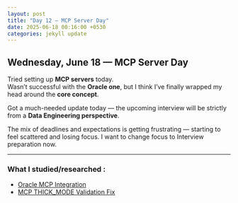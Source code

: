 ```yaml
---
layout: post
title: "Day 12 – MCP Server Day"
date: 2025-06-18 00:16:00 +0530
categories: jekyll update
---
```

## Wednesday, June 18 — MCP Server Day


Tried setting up **MCP servers** today.  
Wasn’t successful with the **Oracle one**, but I think I’ve finally wrapped my head around the **core concept**.

Got a much-needed update today — the upcoming interview will be strictly from a **Data Engineering perspective**.  


The mix of deadlines and expectations is getting frustrating — starting to feel scattered and losing focus. I want to change focus to Interview preparation now.



---




### What I studied/researched :

- [Oracle MCP Integration](https://chatgpt.com/share/6856accf-c8ec-800e-91f0-a6753bacf6ec)
- [MCP THICK_MODE Validation Fix](https://chatgpt.com/share/6856acf1-2f00-800e-96e5-cf0f501053c4)

